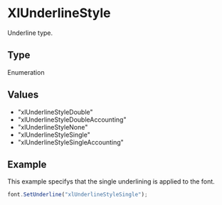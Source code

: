 # XlUnderlineStyle

Underline type.

## Type

Enumeration

## Values

- "xlUnderlineStyleDouble"
- "xlUnderlineStyleDoubleAccounting"
- "xlUnderlineStyleNone"
- "xlUnderlineStyleSingle"
- "xlUnderlineStyleSingleAccounting"


## Example

This example specifys that the single underlining is applied to the font.

```javascript
font.SetUnderline("xlUnderlineStyleSingle");
```
